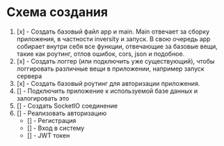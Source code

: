 # Схема создания

1. [x] - Создать базовый файл app и main. Main отвечает за сборку приложения, в частности inversity и запуcк. В свою очередь app собирает внутри себя все функции, отвечающие за базовые вещи, такие как роутинг, отлов ошибок, cors, json и подобное.
2. [x] - Создать логгер (или подключить уже существующий), чтобы логгировать различные вещи в приложении, например запуск сервера
3. [x] - Создать базовый роутинг для авторизации приложения.
4. [] - Подключить приложение к используемой базе данных и залогировать это
5. [] - Создать SocketIO соединение
6. [] - Реализовать авторизацию
   - [] - Регистрация
   - [] - Вход в систему
   - [] - JWT токен
